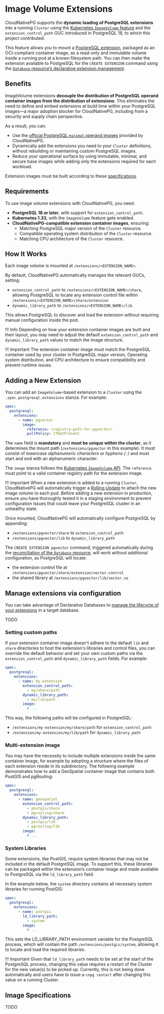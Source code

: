 # Image Volume Extensions
<!-- SPDX-License-Identifier: CC-BY-4.0 -->

CloudNativePG supports the **dynamic loading of PostgreSQL extensions** into a
running `Cluster` using the [Kubernetes `ImageVolume` feature](https://kubernetes.io/docs/tasks/configure-pod-container/image-volumes/)
and the `extension_control_path` GUC introduced in PostgreSQL 18, to which this
project contributed.

This feature allows you to mount a [PostgreSQL extension](https://www.postgresql.org/docs/current/extend-extensions.html),
packaged as an OCI-compliant container image, as a read-only and immutable
volume inside a running pod at a known filesystem path. You can then make the
extension available to PostgreSQL for the `CREATE EXTENSION` command using the
[`Database` resource’s declarative extension management](declarative_database_management.md/#managing-extensions-in-a-database).

## Benefits

ImageVolume extensions **decouple the distribution of PostgreSQL operand
container images from the distribution of extensions**. This eliminates the
need to define and embed extensions at build time within your PostgreSQL
images—a major adoption blocker for CloudNativePG, including from a security
and supply chain perspective.

As a result, you can:

- Use the [official PostgreSQL `minimal` operand images](https://github.com/cloudnative-pg/postgres-containers?tab=readme-ov-file#minimal-images)
  provided by CloudNativePG.
- Dynamically add the extensions you need to your `Cluster` definitions,
  without rebuilding or maintaining custom PostgreSQL images.
- Reduce your operational surface by using immutable, minimal, and secure base
  images while adding only the extensions required for each workload.

Extension images must be built according to these [specifications](#image-specifications).

## Requirements

To use image volume extensions with CloudNativePG, you need:

- **PostgreSQL 18 or later**, with support for `extension_control_path`.
- **Kubernetes 1.33**, with the `ImageVolume` feature gate enabled.
- **CloudNativePG-compatible extension container images**, ensuring:
    - Matching PostgreSQL major version of the `Cluster` resource.
    - Compatible operating system distribution of the `Cluster` resource.
    - Matching CPU architecture of the `Cluster` resource.

## How It Works

Each image volume is mounted at `/extensions/<EXTENSION_NAME>`.

By default, CloudNativePG automatically manages the relevant GUCs, setting:

- `extension_control_path` to `/extensions/<EXTENSION_NAME>/share`, allowing
  PostgreSQL to locate any extension control file within `/extensions/<EXTENSION_NAME>/share/extension`
- `dynamic_library_path` to `/extensions/<EXTENSION_NAME>/lib`

This allows PostgreSQL to discover and load the extension without requiring
manual configuration inside the pod.

!!! Info
    Depending on how your extension container images are built and their layout,
    you may need to adjust the default `extension_control_path` and
    `dynamic_library_path` values to match the image structure.

!!! Important
    The extension container image must match the PostgreSQL container used by
    your cluster in PostgreSQL major version, Operating system distribution, and
    CPU architecture to ensure compatibility and prevent runtime issues.

## Adding a New Extension

You can add an `ImageVolume`-based extension to a `Cluster` using the
`.spec.postgresql.extensions` stanza. For example:

```yaml
spec:
  postgresql:
    extensions:
      - name: pgvector
        image:
          reference: <registry-path-for-pgvector>
          pullPolicy: IfNotPresent
```

The `name` field is **mandatory** and **must be unique within the cluster**, as
it determines the mount path (`/extensions/pgvector` in this example). It must
consist of *lowercase alphanumeric characters or hyphens (`-`)* and must start
and end with an alphanumeric character.

The `image` stanza follows the [Kubernetes `ImageVolume` API](https://kubernetes.io/docs/tasks/configure-pod-container/image-volumes/).
The `reference` must point to a valid container registry path for the extension
image.

!!! important
    When a new extension is added to a running `Cluster`, CloudNativePG will
    automatically trigger a [Rolling Update](rolling_update.md) to attach the new
    image volume to each pod. Before adding a new extension in production,
    ensure you have thoroughly tested it in a staging environment to prevent
    configuration issues that could leave your PostgreSQL cluster in an unhealthy
    state.

Once mounted, CloudNativePG will automatically configure PostgreSQL by appending:

- `/extensions/pgvector/share` to `extension_control_path`
- `/extensions/pgvector/lib` to `dynamic_library_path`



The `CREATE EXTENSION pgvector` command, triggered automatically during the
[reconciliation of the `Database` resource](declarative_database_management.md/#managing-extensions-in-a-database),
will work without additional configuration, as PostgreSQL will locate:

- the extension control file at `/extensions/pgvector/share/extension/vector.control`
- the shared library at `/extensions/pgvector/lib/vector.so`

## Manage extensions via configuration

You can take advantage of Declarative Databases to [manage the lifecycle of
your extensions](declarative_database_management.md#managing-extensions-in-a-database)
in a target database.

TODO

### Setting custom paths

If your extension container image doesn't adhere to the default `lib` and `share`
directories to host the extension's libraries and control files, you can override the
default behavior and set your own custom paths via the `extension_control_path` and
`dynamic_library_path` fields. For example:

```yaml
spec:
  postgresql:
    extensions:
      - name: my-extension
        extension_control_path:
          - my/share/path
        dynamic_library_path:
          - my/lib/path
        image:
          # ...
```

This way, the following paths will be configured in PostgreSQL:
- `/extensions/my-extension/my/share/path` for `extension_control_path`
- `/extension/my-extension/my/lib/path` for `dynamic_library_path`

### Multi-extension image

You may have the necessity to include multiple extensions inside the same container image,
for example by adopting a structure where the files of each extension reside in its subdirectory.
The following example demonstrates how to add a GeoSpatial container image that contains both
PostGIS and pgRouting:

```yaml
spec:
  postgresql:
    extensions:
      - name: geospatial
        extension_control_path:
          - postgis/share
          - pgrouting/share
        dynamic_library_path:
          - postgis/lib
          - pgrouting/lib
        image:
          # ...
```

### System Libraries

Some extensions, like PostGIS, require system libraries that may not be included in the default PostgreSQL image.
To support this, these libraries can be packaged within the extension’s container image and made available to
PostgreSQL via the `ld_library_path` field.

In the example below, the `system` directory contains all necessary system libraries for running PostGIS:

```yaml
spec:
  postgresql:
    extensions:
      - name: postgis
        ld_library_path:
          - system
        image:
          # ...
```

This sets the LD_LIBRARY_PATH environment variable for the PostgreSQL process, which will contain
the path `/extensions/postgis/system`, allowing it to locate and load the required libraries.

!!! Important
    Given that `ld_library_path` needs to be set at the start of the PostgreSQL process,
    changing this value requires a restart of the Cluster for the new value(s) to be picked up.
    Currently, this is not being done automatically and users have to issue a
    `cnpg restart` after changing this value on a running Cluster.

## Image Specifications

TODO

